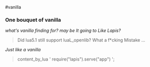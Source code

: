 #vanilla
### One bouquet of vanilla
*what's vanilla finding for? may be It going to Like Lapis?*
> Did lua5.1 still support luaL_openlib? What a f*cking Mistake ...

*Just like a vanilla*

> content_by_lua '
        require("lapis").serve("app")
      ';
